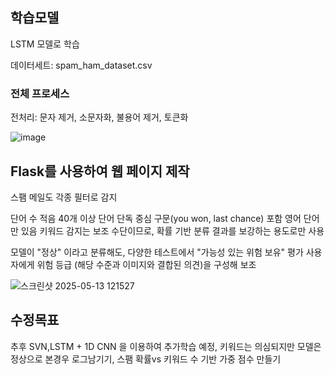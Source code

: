 ## 학습모델
LSTM 모델로 학습

데이터세트: spam_ham_dataset.csv

### 전체 프로세스
전처리: 문자 제거, 소문자화, 불용어 제거, 토큰화

![image](https://github.com/user-attachments/assets/25596648-90d2-49dc-8597-9f438ce5ccda)

## Flask를 사용하여 웹 페이지 제작
스팸 메일도 각종 필터로 감지

단어 수 적음	40개 이상
단어 단독 중심	구문(you won, last chance) 포함
영어 단어만 있음
키워드 감지는 보조 수단이므로, 확률 기반 분류 결과를 보강하는 용도로만 사용

모델이 "정상" 이라고 분류해도, 다양한 테스트에서 "가능성 있는 위험 보유" 평가
사용자에게 위험 등급 (해당 수준과 이미지와 결합된 의견)을 구성해 보조

![스크린샷 2025-05-13 121527](https://github.com/user-attachments/assets/a858fcdf-23a7-486f-afd0-f6258cdb3d41)

## 수정목표
추후 SVN,LSTM + 1D CNN 을 이용하여 추가학습 예정,
키워드는 의심되지만 모델은 정상으로 본경우 로그남기기,
스팸 확률vs 키워드 수 기반 가중 점수 만들기
